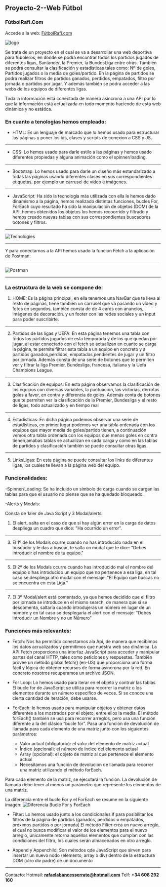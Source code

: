 ## Proyecto-2--Web Fútbol

### FútbolRafi.Com

Accede a la web: [FútbolRafi.com](https://futbolrafi.netlify.app/home)

<img src="Imagenes/FútbolRafi.jpg" alt="logo">

Se trata de un proyecto en el cual se va a desarrollar una web deportiva para fúboleros, en donde se podrá encontrar todos los partidos jugados de diferentes ligas, Santander, la Premier, la BundesLiga entre otras. También se podrá consultar la clasificación y estadísticas tales como: Nº de goles, Partidos jugados o la media de goles/partido.
En la página de partidos se podrá realizar filtros de partidos ganados, perdidos, empatados, filtro por jornada o partidos por jugar. Y además también se podra acceder a las webs de los equipos de diferentes ligas.

Toda la información está conectada de manera asíncrona a una API por lo que la información está actualizada en todo momento haciendo de esta web dinámica y no estática.

### En cuanto a tenologías hemos empleado: 

- HTML: Es un lenguaje de marcado que lo hemos usado para estructurar las páginas y poner los ids, clases y scripts de conexion a CSS y JS. 
***
- CSS: Lo hemos usado para darle estilo a las páginas y hemos usado diferentes propiedas y alguna animación como el spinner/loading.
***
- Bootstrap: Lo hemos usado para darle un diseño más estandarizado a todas las páginas usando diferentes clases en sus correspondientes etiquetas, por ejemplo un carrusel de vídeo e imágenes.
***
- JavaScript: Ha sido la tecnología más utilizada con ella le hemos dado dinamismo a la página, hemos realizado distintas funciones, bucles For, ForEach cuyo resultado ha sido la manipulación de objetos (DOM) de la API, hemos obtenidos los objetos los hemos recoorrido y filtrado y hemos creado nuevas tablas con sus correspondientes buscadores botones y filtros.
---

![Tecnologies](https://user-images.githubusercontent.com/96442220/153618938-50bd2647-cb80-4386-b1c1-49b35960a3f0.jpg)

---

Y para conectarnos a la API hemos usado la función Fetch a la aplicación de Postman:

---

![Postman](https://user-images.githubusercontent.com/96442220/153619900-b7e046bc-6146-4175-ba61-23f6d37c7fed.png)

***

### La estructura de la web se compone de:

1. HOME: Es la página principal, en ella tenemos una NavBar que te lleva al resto de páginas, tiene también un carrusel que  va pasando un vídeo y fotos en segundos, también consta de de 4 cards con anuncios, imágenes de decoración. y un footer con las redes sociales y un input para poder suscribirte.
***
2. Partidos de las ligas y UEFA: En esta página tenemos una tabla con todos los partidos jugados de esta temporada y de los que quedan por jugar, al estar conectado con el fetch se actualizan en cuanto se carga la página, te permite filtrar esta tabla a un equipo en concreto y a partidos ganados,perdidos, empatados,pendientes de jugar y un filtro por jornada.
Además consta de una serie de botones que te permiten ver y filtrar la liga Premier, Bundesliga, francesa, italiana y la Uefa Champions League.
***
3. Clasificación de equipos: En esta página observamos la clasificación de los equipos con diversas variables, la puntuación, las victorias, derrotas goles a favor, en contra y diferencia de goles. Además conta de botones que te permiten ver la clasificación de la Premier, Bundesliga y el resto de ligas, todo actualizado y en tiempo real
***
4. Estadísticas: En dicha página podemos observar una serie de estadísticas, en primer lugar podemos ver una tabla ordenada con los equipos que mayor media de goles/partido tienen, a continuación vemos otra tabla ordenada con los equipos que menos goles en contra tienen,amabas tablas se actualizan en cada carga y como en las tablas de partidos y clasificación también se puede consultar otras ligas.
***
5. LinksLigas: En esta página se puede consultar los links de diferentes ligas, los cuales te llevan a la página web del equipo.


### Funcionalidades:

-Spinner/Loading: Se ha incluido un símbolo de carga cuando se cargan las tablas para que el usuario no piense que se ha quedado bloqueado.

-Alerts y Modals:

Consta de 1aler de Java Script y 3 Modal/alerts:

  1. El alert, salta en el caso de que si hay algún error en la carga de datos despliega un cuadro que dice: "Ha ocurrido un error".
  ***
  3. El 1º de los Modals ocurre cuando no has introducido nada en el buscador y le das a buscar, te salta un modal que te dice: "Debes introducir el nombre de tu equipo."
  ***
  5. El 2º de los Modals ocurre cuando has introducido mal el nombre del equipo o has introducido un equipo que no pertenece a esa liga, en tal caso se despliega otro modal con el mensaje: "El Equipo que buscas no se encuentra en esta Liga."
  ***
  7. El 3º Modal/alert está comentado, ya que hemos decidido que el filtro por jornada se introduce en el mismo search, de manera que si se descomenta, saltaría cuando introdujeras un número en lugar de un nombre y en tal caso se desplegaría el alert con el mensaje: "Debes introducir un Nombre y no un Número"

### Funciones más relevantes:

- Fetch: Nos ha permitido conectarnos ala Api, de manera que recibimos los datos acrualizados y permitimos que nuestra web sea dinámica. La API Fetch proporciona una interfaz JavaScript para acceder y manipular partes del canal HTTP, tales como peticiones y respuestas. También provee un método global fetch() (en-US) que proporciona una forma fácil y lógica de obtener recursos de forma asíncrona por la red. En concreto nosotros recuperamos un archivo JSON.

- For Loop: Lo hemos usado para iterar en el objeto y contruir las tablas. El bucle for de JavaScript se utiliza para recorrer la matriz o los elementos durante un número específico de veces. Si se conoce una cierta cantidad de iteración, debe usarse. 

- ForEach: lo hemos usado para manipular objetos y obtener datos diferentes a los mostrados por el objeto, entre ellos la media.
El método forEach() también se usa para recorrer arreglos, pero usa una función diferente a la del clásico “bucle for”. Pasa una función de devolución de llamada para cada elemento de una matriz junto con los siguientes parámetros:

  - Valor actual (obligatorio): el valor del elemento de matriz actual
  - Índice (opcional): el número de índice del elemento actual
  - Array (opcional): el objeto de matriz al que pertenece el elemento actual
  - Necesitamos una función de devolución de llamada para recorrer una matriz utilizando el método forEach.

Para cada elemento de la matriz, se ejecutará la función. La devolución de llamada debe tener al menos un parámetro que represente los elementos de una matriz.

La diferencia entre el bucle For y el ForEach se resume en la siguiente imagen:
![Diferencia Bucle For y ForEach](https://user-images.githubusercontent.com/96442220/153895201-c406a403-accf-4a53-ade1-14258f513b05.jpg)


- Filter: Lo hemos usado junto a los condicionales if para posibilitar los filtros de la página de partidos (ganados, perdidos o empatados, próximos partidos o por jornada)
El método Filter crea un nuevo arreglo, el cual no busca modificar el valor de los elementos para el nuevo arreglo, únicamente retorna aquellos elementos que cumplan con las condiciones del filtro, los cuales serán almacenados en otro arreglo.

- Append y Appenchild: Son métodos qde JavaScript que sirven para insertar un nuevo nodo (elemento, array o div) dentro de la estructura DOM (otro div padre) de un documento

***
Contacto: Hotmail: **rafaelabancesserrate@hotmail.com**
Telf: **+34 608 292 160**

